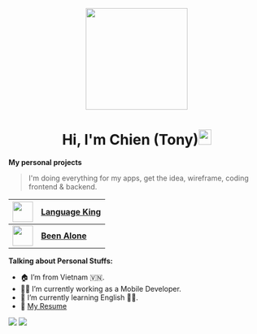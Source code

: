<p align="center">
  <img src="https://github.com/thompsonemerson/thompsonemerson/raw/master/cover-thompson.png" height="200"/>
</p>
<h1 align="center">Hi, I'm Chien (Tony)<img src="https://media.giphy.com/media/hvRJCLFzcasrR4ia7z/giphy.gif" width="25px" height="30px"> </h1>

<!-- <img align='right' src="https://github-readme-stats.vercel.app/api?username=minhchienwikipedia&show_icons=true"> -->

**My personal projects**

> I'm doing everything for my apps, get the idea, wireframe, coding frontend & backend.

|<img src="https://language-king.com/img/icons/logo192.png" height="40"/>|<a href="https://language-king.com/">Language King</a>|
|---|---|
|<img src="https://beenalone.com/img/icons/logo192.png" height="40"/>|<a href="https://beenalone.com/"><b>Been Alone</b></a>|


**Talking about Personal Stuffs:**

- 🏠 I’m from Vietnam 🇻🇳.
- 👨‍💻 I’m currently working as a Mobile Developer.
- 🌱 I’m currently learning English 🤦‍♂.
- 📝 [My Resume](https://minhchienwikipedia.github.io/)

![](https://visitor-badge.glitch.me/badge?page_id=minhchienwikipedia) ![](https://komarev.com/ghpvc/?username=minhchienwikipedia&color=brightgreen)

